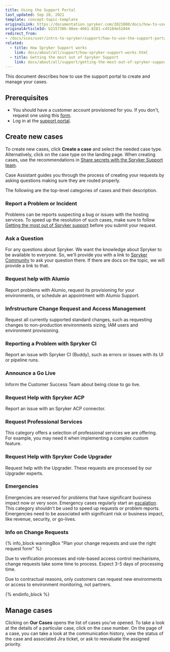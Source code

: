 ```yaml
---
title: Using the Support Portal
last_updated: Sep 28, 2021
template: concept-topic-template
originalLink: https://documentation.spryker.com/2021080/docs/how-to-use-the-support-portal
originalArticleId: b215730b-98ee-4661-8281-c45104e51044
redirect_from:
- /docs/scos/user/intro-to-spryker/support/how-to-use-the-support-portal.html
related:
  - title: How Spryker Support works
    link: docs/about/all/support/how-spryker-support-works.html
  - title: Getting the most out of Spryker Support
    link: docs/about/all/support/getting-the-most-out-of-spryker-support.html
---
```


This document describes how to use the support portal to create and manage your cases.

## Prerequisites

* You should have a customer account provisioned for you. If you don't, request one using this [form](https://www.surveymonkey.com/r/XYK5R26).
* Log in at the [support portal](https://support.spryker.com).

## Create new cases

To create new cases, click **Create a case** and select the needed case type. Alternatively, click on the case type on the landing page. When creating cases, use the recommendations in [Share secrets with the Spryker Support team](/docs/about/all/support/share-secrets-with-the-spryker-support-team.html).

Case Assistant guides you through the process of creating your requests by asking questions making sure they are routed properly.

The following are the top-level categories of cases and their description.

### Report a Problem or Incident

Problems can be reports suspecting a bug or issues with the hosting services. To speed up the resolution of such cases, make sure to follow [Getting the most out of Spryker support](/docs/about/all/support/getting-the-most-out-of-spryker-support.html) before you submit your request.

### Ask a Question

For any questions about Spryker. We want the knowledge about Spryker to be available to everyone. So, we'll provide you with a link to [Spryker Community](https://commercequest.space/) to ask your question there. If there are docs on the topic, we will provide a link to that.

### Request help with Alumio

Report problems with Alumio, request its provisioning for your environments, or schedule an appointment with Alumio Support.

### Infrstructure Change Request and Access Management

Request all currently supported standard changes, such as requesting changes to non-production environments sizing, IAM users and environment provisioning.

### Reporting a Problem with Spryker CI

Report an issue with Spryker CI (Buddy), such as errors or issues with its UI or pipeline runs.

### Announce a Go Live

Inform the Customer Success Team about being close to go live.

### Request Help with Spryker ACP

Report an issue with an Spryker ACP connector.

### Request Professional Services

This category offers a selection of professional services we are offering. For example, you may need it when implementing a complex custom feature.

### Request Help with Spryker Code Upgrader

Request help with the Upgrader. These requests are processed by our Upgrader experts.

### Emergencies

Emergencies are reserved for problems that have significant business impact now or very soon. Emergency cases regularly start an [escalation](/docs/about/all/support/support-case-escalations.html). This category shouldn't be used to speed up requests or problem reports. Emergencies need to be associated with significant risk or business impact, like revenue, security, or go-lives.

### Info on Change Requests

{% info_block warningBox "Plan your change requests and use the right request form" %}

Due to verification processes and role-based access control mechanisms, change requests take some time to process. Expect 3-5 days of processing time.

Due to contractual reasons, only customers can request new environments or access to environment monitoring, not partners.

{% endinfo_block %}

## Manage cases

Clicking on **Our Cases** opens the list of cases you've opened. To take a look at the details of a particular case, click on the case number. On the page of a case, you can take a look at the communication history, view the status of the case and associated Jira ticket, or ask to reevaluate the assigned priority.
